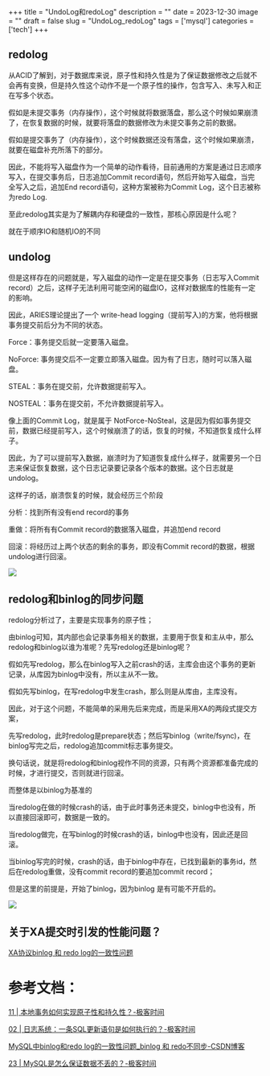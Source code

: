 +++
title = "UndoLog和redoLog"
description = ""
date = 2023-12-30
image = ""
draft = false
slug = "UndoLog_redoLog"
tags = ['mysql']
categories = ['tech']
+++

## redolog

从ACID了解到，对于数据库来说，原子性和持久性是为了保证数据修改之后就不会再有变换，但是持久性这个动作不是一个原子性的操作，包含写入、未写入和正在写多个状态。

假如是未提交事务（内存操作），这个时候就将数据落盘，那么这个时候如果崩溃了，在恢复数据的时候，就要将落盘的数据修改为未提交事务之前的数据。

假如是提交事务了（内存操作），这个时候数据还没有落盘，这个时候如果崩溃，就要在磁盘补充所落下的部分。

因此，不能将写入磁盘作为一个简单的动作看待，目前通用的方案是通过日志顺序写入，在提交事务后，日志追加Commit record语句，然后开始写入磁盘，当完全写入之后，追加End record语句，这种方案被称为Commit Log，这个日志被称为redo Log.

至此redolog其实是为了解耦内存和硬盘的一致性，那核心原因是什么呢？

就在于顺序IO和随机IO的不同

## undolog

但是这样存在的问题就是，写入磁盘的动作一定是在提交事务（日志写入Commit record）之后，这样子无法利用可能空闲的磁盘IO，这样对数据库的性能有一定的影响。

因此，ARIES理论提出了一个 write-head logging（提前写入)的方案，他将根据事务提交前后分为不同的状态。

Force：事务提交后就一定要落入磁盘。

NoForce: 事务提交后不一定要立即落入磁盘。因为有了日志，随时可以落入磁盘。

STEAL：事务在提交前，允许数据提前写入。

NOSTEAL：事务在提交前，不允许数据提前写入。

像上面的Commit Log，就是属于 NotForce-NoSteal，这是因为假如事务提交前，数据已经提前写入，这个时候崩溃了的话，恢复的时候，不知道恢复成什么样子。

因此，为了可以提前写入数据，崩溃时为了知道恢复成什么样子，就需要另一个日志来保证恢复数据，这个日志记录要记录各个版本的数据。这个日志就是undolog。

这样子的话，崩溃恢复的时候，就会经历三个阶段

分析：找到所有没有end record的事务

重做：将所有有Commit record的数据落入磁盘，并追加end record

回滚：将经历过上两个状态的剩余的事务，即没有Commit record的数据，根据undolog进行回滚。

![](http://picgo.qisiii.asia/post/11-16-54-37-image.png)

## redolog和binlog的同步问题

redolog分析过了，主要是实现事务的原子性；

由binlog可知，其内部也会记录事务相关的数据，主要用于恢复和主从中，那么redolog和binlog以谁为准呢？先写redolog还是binlog呢？

假如先写redolog，那么在binlog写入之前crash的话，主库会由这个事务的更新记录，从库因为binlog中没有，所以主从不一致。

假如先写binlog，在写redolog中发生crash，那么则是从库由，主库没有。

因此，对于这个问题，不能简单的采用先后来完成，而是采用XA的两段式提交方案，

先写redolog，此时redolog是prepare状态；然后写binlog（write/fsync)，在binlog写完之后，redolog追加commit标志事务提交。

换句话说，就是将redolog和binlog视作不同的资源，只有两个资源都准备完成的时候，才进行提交，否则就进行回滚。

而整体是以binlog为基准的

当redolog在做的时候crash的话，由于此时事务还未提交，binlog中也没有，所以直接回滚即可，数据是一致的。

当redolog做完，在写binlog的时候crash的话，binlog中也没有，因此还是回滚。

当binlog写完的时候，crash的话，由于binlog中存在，已找到最新的事务id，然后在redolog重做，没有commit record的要追加commit record；

但是这里的前提是，开始了binlog，因为binlog 是有可能不开启的。

![](http://picgo.qisiii.asia/post/11-16-55-12-image.png)

## 关于XA提交时引发的性能问题？

[XA协议binlog 和 redo log的一致性问题](https://zhuanlan.zhihu.com/p/98791003)

# 参考文档：

[11 | 本地事务如何实现原子性和持久性？-极客时间](https://time.geekbang.org/column/article/319481)

[02 | 日志系统：一条SQL更新语句是如何执行的？-极客时间](https://time.geekbang.org/column/article/68633)

[MySQL中binlog和redo log的一致性问题_binlog 和 redo不同步-CSDN博客](https://blog.csdn.net/huangjw_806/article/details/100927097)

[23 | MySQL是怎么保证数据不丢的？-极客时间](https://time.geekbang.org/column/article/76161)
